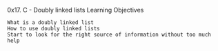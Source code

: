 0x17. C - Doubly linked lists
Learning Objectives

    What is a doubly linked list
    How to use doubly linked lists
    Start to look for the right source of information without too much help

